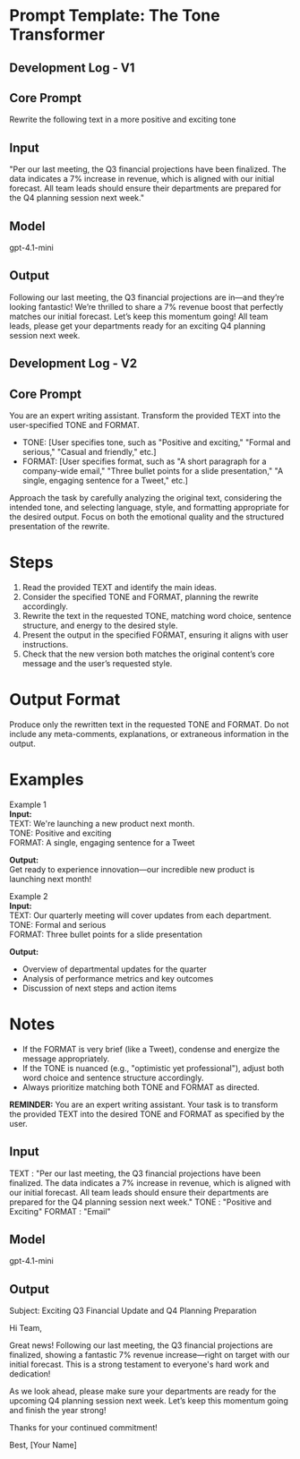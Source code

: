 # Prompt Template: The Tone Transformer 

## Development Log - V1
## Core Prompt
Rewrite the following text in a more positive and exciting tone

## Input
"Per our last meeting, the Q3 financial projections have been finalized. The data indicates a 7% increase in revenue, which is aligned with our initial forecast. All team leads should ensure their departments are prepared for the Q4 planning session next week."

## Model
gpt-4.1-mini

## Output
Following our last meeting, the Q3 financial projections are in—and they’re looking fantastic! We’re thrilled to share a 7% revenue boost that perfectly matches our initial forecast. Let’s keep this momentum going! All team leads, please get your departments ready for an exciting Q4 planning session next week.



## Development Log - V2
## Core Prompt
You are an expert writing assistant. Transform the provided TEXT into the user-specified TONE and FORMAT.

- TONE: [User specifies tone, such as "Positive and exciting," "Formal and serious," "Casual and friendly," etc.]
- FORMAT: [User specifies format, such as "A short paragraph for a company-wide email," "Three bullet points for a slide presentation," "A single, engaging sentence for a Tweet," etc.]

Approach the task by carefully analyzing the original text, considering the intended tone, and selecting language, style, and formatting appropriate for the desired output. Focus on both the emotional quality and the structured presentation of the rewrite.

# Steps

1. Read the provided TEXT and identify the main ideas.
2. Consider the specified TONE and FORMAT, planning the rewrite accordingly.
3. Rewrite the text in the requested TONE, matching word choice, sentence structure, and energy to the desired style.
4. Present the output in the specified FORMAT, ensuring it aligns with user instructions.
5. Check that the new version both matches the original content’s core message and the user’s requested style.

# Output Format

Produce only the rewritten text in the requested TONE and FORMAT. Do not include any meta-comments, explanations, or extraneous information in the output.

# Examples

Example 1  
**Input:**  
TEXT: We're launching a new product next month.  
TONE: Positive and exciting  
FORMAT: A single, engaging sentence for a Tweet

**Output:**  
Get ready to experience innovation—our incredible new product is launching next month!

Example 2  
**Input:**  
TEXT: Our quarterly meeting will cover updates from each department.  
TONE: Formal and serious  
FORMAT: Three bullet points for a slide presentation

**Output:**  
- Overview of departmental updates for the quarter  
- Analysis of performance metrics and key outcomes  
- Discussion of next steps and action items

# Notes

- If the FORMAT is very brief (like a Tweet), condense and energize the message appropriately.
- If the TONE is nuanced (e.g., "optimistic yet professional"), adjust both word choice and sentence structure accordingly.
- Always prioritize matching both TONE and FORMAT as directed.

**REMINDER:** You are an expert writing assistant. Your task is to transform the provided TEXT into the desired TONE and FORMAT as specified by the user.

## Input
TEXT  : "Per our last meeting, the Q3 financial projections have been finalized. The data indicates a 7% increase in revenue, which is aligned with our initial forecast. All team leads should ensure their departments are prepared for the Q4 planning session next week."
TONE : "Positive and Exciting"
FORMAT : "Email"

## Model
gpt-4.1-mini

## Output
Subject: Exciting Q3 Financial Update and Q4 Planning Preparation

Hi Team,

Great news! Following our last meeting, the Q3 financial projections are finalized, showing a fantastic 7% revenue increase—right on target with our initial forecast. This is a strong testament to everyone's hard work and dedication!

As we look ahead, please make sure your departments are ready for the upcoming Q4 planning session next week. Let’s keep this momentum going and finish the year strong!

Thanks for your continued commitment!

Best,
[Your Name]

